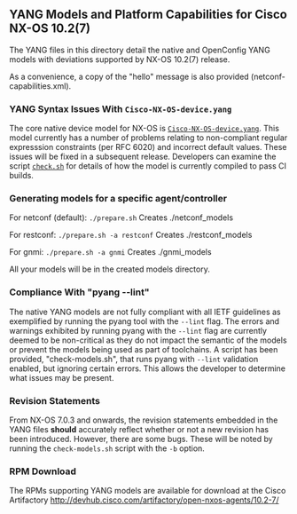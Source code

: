 ## YANG Models and Platform Capabilities for Cisco NX-OS 10.2(7)

The YANG files in this directory detail the native and OpenConfig YANG models with deviations supported by NX-OS 10.2(7) release.

As a convenience, a copy of the "hello" message is also provided (netconf-capabilities.xml).

### YANG Syntax Issues With ```Cisco-NX-OS-device.yang```

The core native device model for NX-OS is [```Cisco-NX-OS-device.yang```](Cisco-NX-OS-device.yang). This model currently has a number of problems relating to non-compliant regular expresssion constraints (per RFC 6020) and incorrect default values. These issues will be fixed in a subsequent release.  Developers can examine the script [```check.sh```](../check.sh) for details of how the model is currently compiled to pass CI builds.

### Generating models for a specific agent/controller

For netconf (default): `./prepare.sh` 
     Creates ./netconf_models

For restconf: `./prepare.sh -a restconf` 
     Creates ./restconf_models
     
For gnmi: `./prepare.sh -a gnmi` 
     Creates ./gnmi_models

All your models will be in the created models directory.

### Compliance With "pyang --lint"

The native YANG models are not fully compliant with all IETF guidelines as exemplified by running the pyang tool with the ```--lint``` flag. The errors and warnings exhibited by running pyang with the ```--lint``` flag are currently deemed to be non-critical as they do not impact the semantic of the models or prevent the models being used as part of toolchains. A script has been provided, "check-models.sh", that runs pyang with ```--lint``` validation enabled, but ignoring certain errors. This allows the developer to determine what issues may be present.


### Revision Statements

From NX-OS 7.0.3 and onwards, the revision statements embedded in the YANG files **should** accurately reflect whether or not a new revision has been introduced. However, there are some bugs. These will be noted by running the ```check-models.sh``` script with the ```-b``` option.


### RPM Download

The RPMs supporting YANG models are available for download at the Cisco Artifactory http://devhub.cisco.com/artifactory/open-nxos-agents/10.2-7/
